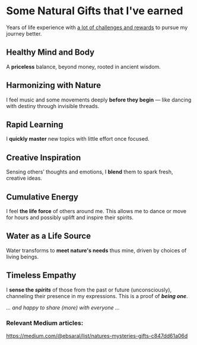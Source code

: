 # Some Natural Gifts that I've earned
Years of life experience with [a lot of challenges and rewards](https://medium.com/@ebsaral/challenges-levels-rewards-and-punishments-in-nature-7b31286e20ae) to pursue my journey better.

## Healthy Mind and Body
A **priceless** balance, beyond money, rooted in ancient wisdom.

## Harmonizing with Nature
I feel music and some movements deeply **before they begin** — like dancing with destiny through invisible threads.

## Rapid Learning
I **quickly master** new topics with little effort once focused.

## Creative Inspiration
Sensing others’ thoughts and emotions, I **blend** them to spark fresh, creative ideas.

## Cumulative Energy
I feel **the life force** of others around me. This allows me to dance or move for hours and possibly uplift and inspire their spirits.

## Water as a Life Source
Water transforms to **meet nature's needs** thus mine, driven by choices of living beings.

## Timeless Empathy
I **sense the *spirits*** of those from the past or future (unconsciously), channeling their presence in my expressions. This is a proof of ***being one***.

*... and happy to share (more) with everyone …*

### Relevant Medium articles:
https://medium.com/@ebsaral/list/natures-mysteries-gifts-c847dd61a06d
